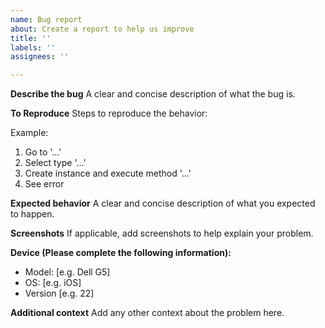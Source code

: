 ```yaml
---
name: Bug report
about: Create a report to help us improve
title: ''
labels: ''
assignees: ''

---
```


**Describe the bug**
A clear and concise description of what the bug is.

**To Reproduce**
Steps to reproduce the behavior:

Example:
 1. Go to '...'
 2. Select type '...'
 3. Create instance and execute method '...'
 4. See error

**Expected behavior**
A clear and concise description of what you expected to happen.

**Screenshots**
If applicable, add screenshots to help explain your problem.

**Device (Please complete the following information):**
 - Model: [e.g. Dell G5]
 - OS: [e.g. iOS]
 - Version [e.g. 22]

**Additional context**
Add any other context about the problem here.
